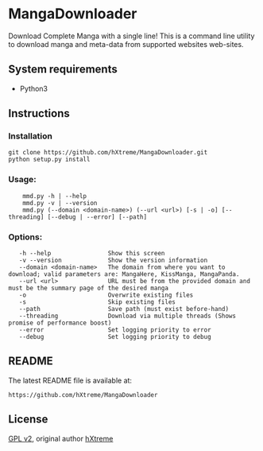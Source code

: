 # MangaDownloader
Download Complete Manga with a single line!
This is a command line utility to download manga and meta-data from supported websites web-sites.


## System requirements

* Python3

## Instructions

### Installation
```
git clone https://github.com/hXtreme/MangaDownloader.git
python setup.py install
```

### Usage:
```
    mmd.py -h | --help
    mmd.py -v | --version
    mmd.py (--domain <domain-name>) (--url <url>) [-s | -o] [--threading] [--debug | --error] [--path]
```

### Options:
```
   -h --help                Show this screen
   -v --version             Show the version information
   --domain <domain-name>   The domain from where you want to download; valid parameters are: MangaHere, KissManga, MangaPanda.
   --url <url>              URL must be from the provided domain and must be the summary page of the desired manga
   -o                       Overwrite existing files
   -s                       Skip existing files
   --path                   Save path (must exist before-hand)
   --threading              Download via multiple threads (Shows promise of performance boost)
   --error                  Set logging priority to error
   --debug                  Set logging priority to debug
```

## README
The latest README file is available at:
```
https://github.com/hXtreme/MangaDownloader
```

## License

[GPL v2](https://www.gnu.org/licenses/gpl-2.0.txt), original author [hXtreme](https://github.com/hXtreme)
